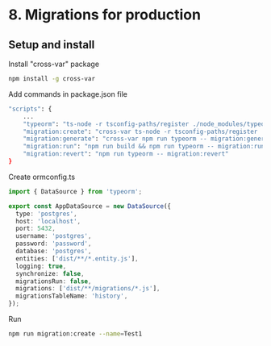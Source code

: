 # 8. Migrations for production
## Setup and install

Install "cross-var" package
```bash
npm install -g cross-var
```

Add commands in package.json file
```bash
"scripts": {
    ...
    "typeorm": "ts-node -r tsconfig-paths/register ./node_modules/typeorm/cli -d ormconfig.ts",
    "migration:create": "cross-var ts-node -r tsconfig-paths/register ./node_modules/typeorm/cli migration:create ./src/migrations/$npm_config_name",
    "migration:generate": "cross-var npm run typeorm -- migration:generate ./src/migrations/$npm_config_name",
    "migration:run": "npm run build && npm run typeorm -- migration:run",
    "migration:revert": "npm run typeorm -- migration:revert"
}
```

Create ormconfig.ts

```typescript
import { DataSource } from 'typeorm';

export const AppDataSource = new DataSource({
  type: 'postgres',
  host: 'localhost',
  port: 5432,
  username: 'postgres',
  password: 'password',
  database: 'postgres',
  entities: ['dist/**/*.entity.js'],
  logging: true,
  synchronize: false,
  migrationsRun: false,
  migrations: ['dist/**/migrations/*.js'],
  migrationsTableName: 'history',
});
```

Run
```bash
npm run migration:create --name=Test1
```

